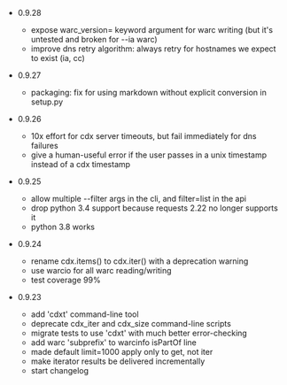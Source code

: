 - 0.9.28
	+ expose warc_version= keyword argument for warc writing (but it's untested and broken for --ia warc)
	+ improve dns retry algorithm: always retry for hostnames we expect to exist (ia, cc)

- 0.9.27
	+ packaging: fix for using markdown without explicit conversion in setup.py

- 0.9.26
	+ 10x effort for cdx server timeouts, but fail immediately for dns failures
	+ give a human-useful error if the user passes in a unix timestamp instead of a cdx timestamp

- 0.9.25
	+ allow multiple --filter args in the cli, and filter=list in the api
	+ drop python 3.4 support because requests 2.22 no longer supports it
	+ python 3.8 works

- 0.9.24
	+ rename cdx.items() to cdx.iter() with a deprecation warning
	+ use warcio for all warc reading/writing
	+ test coverage 99%

- 0.9.23
	+ add 'cdxt' command-line tool
	+ deprecate cdx_iter and cdx_size command-line scripts
	+ migrate tests to use 'cdxt' with much better error-checking
	+ add warc 'subprefix' to warcinfo isPartOf line
	+ made default limit=1000 apply only to get, not iter
	+ make iterator results be delivered incrementally
	+ start changelog

